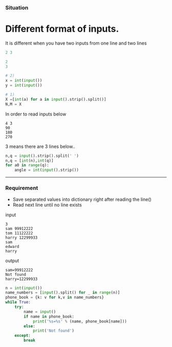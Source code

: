
### Situation

# Different format of inputs.

It is different when you have two inputs from one line and two lines
```python
2 3
```


```python
2
3
```

```python
# 2)
x = int(input())
y = int(input())

# 1)
X =[int(a) for a in input().strip().split()]
N,M = X
```

In order to read inputs below
```
4 3
90
180
270
```
3 means there are 3 lines below..

```python
n,q = input().strip().split(' ')
n,q = [int(n),int(q)]
for a0 in range(q):
    angle = int(input().strip())
```
---

### Requirement

* Save separated values into dictionary right after reading the line()
* Read next line until no line exists

input
```
3
sam 99912222
tom 11122222
harry 12299933
sam
edward
harry
```
output
```
sam=99912222
Not found
harry=12299933
```

```python
n = int(input())
name_numbers = [input().split() for _ in range(n)]
phone_book = {k: v for k,v in name_numbers}
while True:
    try:
        name = input()
        if name in phone_book:
            print('%s=%s' % (name, phone_book[name]))
        else:
            print('Not found')
    except:
        break
```
